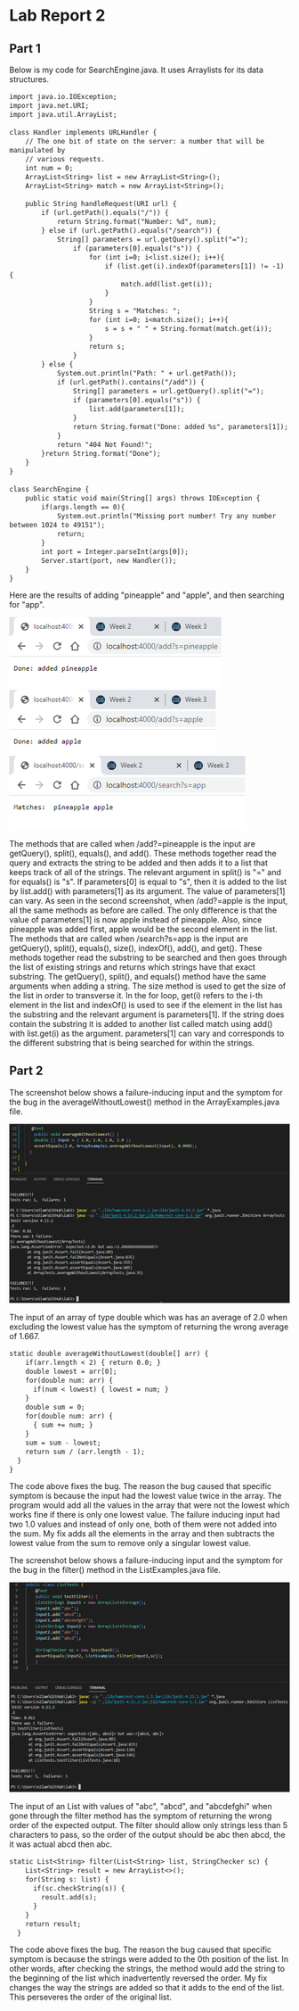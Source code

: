 # Lab Report 2 

## Part 1 

Below is my code for SearchEngine.java. It uses Arraylists for its data structures. 
```
import java.io.IOException;
import java.net.URI;
import java.util.ArrayList;
 
class Handler implements URLHandler {
    // The one bit of state on the server: a number that will be manipulated by
    // various requests.
    int num = 0;
    ArrayList<String> list = new ArrayList<String>();
    ArrayList<String> match = new ArrayList<String>();
 
    public String handleRequest(URI url) {
        if (url.getPath().equals("/")) {
            return String.format("Number: %d", num);
        } else if (url.getPath().equals("/search")) {
            String[] parameters = url.getQuery().split("=");
                if (parameters[0].equals("s")) {
                    for (int i=0; i<list.size(); i++){
                        if (list.get(i).indexOf(parameters[1]) != -1) {
                            match.add(list.get(i));
                        }
                    }
                    String s = "Matches: ";
                    for (int i=0; i<match.size(); i++){
                        s = s + " " + String.format(match.get(i));
                    }
                    return s;
                }            
        } else {
            System.out.println("Path: " + url.getPath());
            if (url.getPath().contains("/add")) {
                String[] parameters = url.getQuery().split("=");
                if (parameters[0].equals("s")) {
                    list.add(parameters[1]);
                }
                return String.format("Done: added %s", parameters[1]);
            }
            return "404 Not Found!";
        }return String.format("Done");
    }
}
 
class SearchEngine {
    public static void main(String[] args) throws IOException {
        if(args.length == 0){
            System.out.println("Missing port number! Try any number between 1024 to 49151");
            return;
        }
        int port = Integer.parseInt(args[0]);
        Server.start(port, new Handler());
    }
}
```
Here are the results of adding "pineapple" and "apple", and then searching for "app".

![Image](https://raw.githubusercontent.com/NicholasLam1/cse15l-lab-reports/main/lab2pic1.png)
![Image](https://raw.githubusercontent.com/NicholasLam1/cse15l-lab-reports/main/lab2pic2.png)
![Image](https://raw.githubusercontent.com/NicholasLam1/cse15l-lab-reports/main/lab2pic3.png)

The methods that are called when /add?=pineapple is the input are getQuery(), split(), equals(), and add(). These methods together read the query and extracts the string to be added and then adds it to a list that keeps track of all of the strings. The relevant argument in split() is "=" and for equals() is "s". If parameters[0] is equal to "s", then it is added to the list by list.add() with parameters[1] as its argument. The value of parameters[1] can vary. As seen in the second screenshot, when /add?=apple is the input, all the same methods as before are called. The only difference is that the value of parameters[1] is now apple instead of pineapple. Also, since pineapple was added first, apple would be the second element in the list. The methods that are called when /search?s=app is the input are getQuery(), split(), equals(), size(), indexOf(), add(), and get(). These methods together read the substring to be searched and then goes through the list of existing strings and returns which strings have that exact substring. The getQuery(), split(), and equals() method have the same arguments when adding a string. The size method is used to get the size of the list in order to transverse it. In the for loop, get(i) refers to the i-th element in the list and indexOf() is used to see if the element in the list has the substring and the relevant argument is parameters[1]. If the string does contain the substring it is added to another list called match using add() with list.get(i) as the argument. parameters[1] can vary and corresponds to the different substring that is being searched for within the strings. 

## Part 2

The screenshot below shows a failure-inducing input 
and the symptom for the bug in the averageWithoutLowest() method in the ArrayExamples.java file.

![Image](https://raw.githubusercontent.com/NicholasLam1/cse15l-lab-reports/main/lab2pic4.png)

The input of an array of type double which was has an average of 2.0 when excluding the lowest value has the symptom of returning the wrong average of 1.667.

```
static double averageWithoutLowest(double[] arr) {
    if(arr.length < 2) { return 0.0; }
    double lowest = arr[0];
    for(double num: arr) {
      if(num < lowest) { lowest = num; }
    }
    double sum = 0;
    for(double num: arr) {
      { sum += num; }
    }
    sum = sum - lowest;
    return sum / (arr.length - 1);
  }
}
```

The code above fixes the bug. The reason the bug caused that specific symptom is because the input had the lowest value twice in the array. The program would add all the values in the array that were not the lowest which works fine if there is only one lowest value. The failure inducing input had two 1.0 values and instead of only one, both of them were not added into the sum. My fix adds all the elements in the array and then subtracts the lowest value from the sum to remove only a singular lowest value. 



The screenshot below shows a failure-inducing input 
and the symptom for the bug in the filter() method in the ListExamples.java file.

![Image](https://raw.githubusercontent.com/NicholasLam1/cse15l-lab-reports/main/lab2pic5.png)

The input of an List with values of "abc", "abcd", and "abcdefghi" when gone through the filter method has the  symptom of returning the wrong order of the expected output. The filter should allow only strings less than 5 characters to pass, so the order of the output should be abc then abcd, the it was actual abcd then abc. 

```
static List<String> filter(List<String> list, StringChecker sc) {
    List<String> result = new ArrayList<>();
    for(String s: list) {
      if(sc.checkString(s)) {
        result.add(s);
      }
    }
    return result;
  }
```

The code above fixes the bug. The reason the bug caused that specific symptom is because the strings were added to the 0th position of the list. In other words, after checking the strings, the method would add the string to the beginning of the list which inadvertently reversed the order. My fix changes the way the strings are added so that it adds to the end of the list. This perseveres the order of the original list. 

